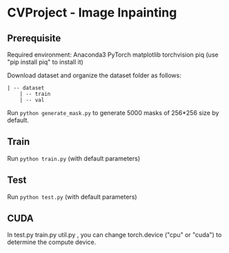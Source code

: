 # CVProject - Image Inpainting

## Prerequisite

Required environment:
    Anaconda3
    PyTorch
    matplotlib
    torchvision
    piq (use "pip install piq" to install it)

Download dataset and organize the dataset folder as follows:
```
| -- dataset
    | -- train
    | -- val
```

Run `python generate_mask.py` to generate 5000 masks of 256*256 size by default.

## Train

Run `python train.py` (with default parameters)

## Test

Run `python test.py` (with default parameters)

## CUDA

In test.py train.py util.py , you can change torch.device ("cpu" or "cuda") to determine the compute device.
